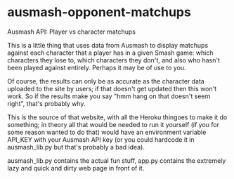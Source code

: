 # ausmash-opponent-matchups
Ausmash API: Player vs character matchups

This is a little thing that uses data from Ausmash to display matchups against each character that a player has in a given Smash game: which characters they lose to, which characters they don't, and also who hasn't been played against entirely. Perhaps it may be of use to you.

Of course, the results can only be as accurate as the character data uploaded to the site by users; if that doesn't get updated then this won't work. So if the results make you say "hmm hang on that doesn't seem right", that's probably why. 

This is the source of that website, with all the Heroku thingoes to make it do something; in theory all that would be needed to run it yourself (if you for some reason wanted to do that) would have an environment variable API_KEY with your Ausmash API key (or you could hardcode it in ausmash_lib.py but that's probably a bad idea).

ausmash_lib.py contains the actual fun stuff, app.py contains the extremely lazy and quick and dirty web page in front of it.
